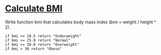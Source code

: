 # [Calculate BMI][1]

Write function bmi that calculates body mass index (bmi = weight / height ^ 2).

```
if bmi <= 18.5 return "Underweight"
if bmi <= 25.0 return "Normal"
if bmi <= 30.0 return "Overweight"
if bmi > 30 return "Obese"
```

[1]: https://www.codewars.com/kata/calculate-bmi
[2]: https://www.codewars.com/kata/57a429e253ba3381850000fb